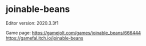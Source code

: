 # joinable-beans

Editor version: 2020.3.3f1

Game page:
https://gamejolt.com/games/joinable_beans/666444
https://gamefal.itch.io/joinable-beans

